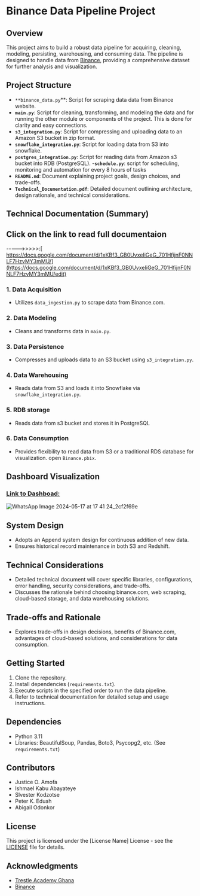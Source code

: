 # Binance Data Pipeline Project


## Overview
This project aims to build a robust data pipeline for acquiring, cleaning, modeling, persisting, warehousing, and consuming data. The pipeline is designed to handle data from [Binance](https://binance.com), providing a comprehensive dataset for further analysis and visualization.

## Project Structure
- `**binance_data.py`**: Script for scraping data data from Binance website.
- **`main.py`**: Script for cleaning, transforming, and modeling the  data and for running the other module or components of the project. This is done for clarity and easy connections.
- **`s3_integration.py`**: Script for compressing and uploading data to an Amazon S3 bucket in zip format.
- **`snowflake_integration.py`**: Script for loading data from S3 into  snowflake.
- **`postgres_integration.py`**: Script for reading data from Amazon s3 bucket into RDB (PostgreSQL).
-**`schedule.py`**: script for scheduling, monitoring and automation for every 8 hours of tasks
- **`README.md`**: Document explaining project goals, design choices, and trade-offs.
- **`Technical_Documentation.pdf`**: Detailed document outlining architecture, design rationale, and technical considerations.

## Technical Documentation (Summary)
## Click on the link to read full documentaion
----->>>>>:[ https://docs.google.com/document/d/1xKBf3_GB0UvxeIiGeG_701HfijnF0NNLF7HzvMY3mMU/](https://docs.google.com/document/d/1xKBf3_GB0UvxeIiGeG_701HfijnF0NNLF7HzvMY3mMU/edit)

### 1. Data Acquisition
- Utilizes `data_ingestion.py` to scrape data from Binance.com.
### 2. Data Modeling
- Cleans and transforms data in `main.py`.
### 3. Data Persistence
- Compresses and uploads data to an S3 bucket using `s3_integration.py`.
### 4. Data Warehousing
- Reads data from S3 and loads it into Snowflake via `snowflake_integration.py`.
### 5. RDB storage
- Reads data from s3 bucket and stores it in PostgreSQL
### 6. Data Consumption
- Provides flexibility to read data from S3 or a traditional RDS database for visualization. open `Binance.pbix`.
## Dashboard Visualization
### [Link to Dashboad:](https://app.powerbi.com/links/291cfjgyvn?ctid=4487b52f-f118-4830-b49d-3c298cb71075&pbi_source=linkShare)

![WhatsApp Image 2024-05-17 at 17 41 24_2cf2f69e](https://github.com/ABAYA12/binance-data/assets/127341105/67bbafc4-5baa-4b5c-b5d5-8c35d75eac42)


## System Design
- Adopts an Append system design for continuous addition of new data.
- Ensures historical record maintenance in both S3 and Redshift.

## Technical Considerations
- Detailed technical document will cover specific libraries, configurations, error handling, security considerations, and trade-offs.
- Discusses the rationale behind choosing binance.com, web scraping, cloud-based storage, and data warehousing solutions.

## Trade-offs and Rationale
- Explores trade-offs in design decisions, benefits of Binance.com, advantages of cloud-based solutions, and considerations for data consumption.

## Getting Started
1. Clone the repository.
2. Install dependencies (`requirements.txt`).
3. Execute scripts in the specified order to run the data pipeline.
4. Refer to technical documentation for detailed setup and usage instructions.

## Dependencies
- Python 3.11
- Libraries: BeautifulSoup, Pandas, Boto3, Psycopg2, etc. (See `requirements.txt`)

## Contributors
- Justice O. Amofa
- Ishmael Kabu Abayateye
- Slvester Kodzotse 
- Peter K. Eduah 
- Abigail Odonkor 

## License
This project is licensed under the [License Name] License - see the [LICENSE](LICENSE) file for details.

## Acknowledgments
- [Trestle Academy Ghana](https://www.trestleacademyghana.org/)
- [Binance](https://www.binance.com/en)
